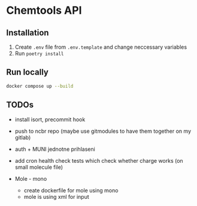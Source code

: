 # Chemtools API

## Installation

1. Create `.env` file from `.env.template` and change neccessary variables
2. Run `poetry install`

## Run locally
```bash
docker compose up --build
```


## TODOs

- install isort, precommit hook
- push to ncbr repo (maybe use gitmodules to have them together on my gitlab)
- auth + MUNI jednotne prihlaseni
- add cron health check tests which check whether charge works (on small molecule file)

- Mole - mono
    - create dockerfile for mole using mono
    - mole is using xml for input
